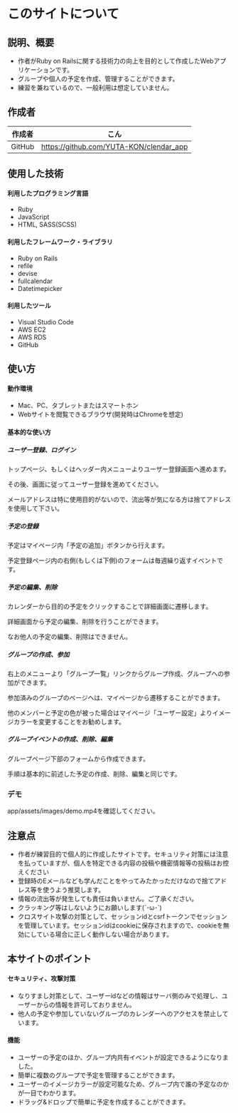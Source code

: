 # このサイトについて


## 説明、概要

- 作者がRuby on Railsに関する技術力の向上を目的として作成したWebアプリケーションです。
- グループや個人の予定を作成、管理することができます。
- 練習を兼ねているので、一般利用は想定していません。

## 作成者
| 作成者 | こん                                    |
| ------ | --------------------------------------- |
| GitHub | https://github.com/YUTA-KON/clendar_app |



## 使用した技術

#### 利用したプログラミング言語
- Ruby
- JavaScript
- HTML, SASS(SCSS)
#### 利用したフレームワーク・ライブラリ
- Ruby on Rails
- refile
- devise
- fullcalendar
- Datetimepicker
#### 利用したツール
- Visual Studio Code
- AWS EC2
- AWS RDS
- GitHub

## 使い方
#### 動作環境
- Mac、PC、タブレットまたはスマートホン
- Webサイトを閲覧できるブラウザ(開発時はChromeを想定)



#### 基本的な使い方

##### ユーザー登録、ログイン

トップページ、もしくはヘッダー内メニューよりユーザー登録画面へ進めます。

その後、画面に従ってユーザー登録を進めてください。

メールアドレスは特に使用目的がないので、流出等が気になる方は捨てアドレスを使用して下さい。



##### 予定の登録

予定はマイページ内「予定の追加」ボタンから行えます。

予定登録ページ内の右側(もしくは下側)のフォームは毎週繰り返すイベントです。


##### 予定の編集、削除

カレンダーから目的の予定をクリックすることで詳細画面に遷移します。

詳細画面から予定の編集、削除を行うことができます。

なお他人の予定の編集、削除はできません。



##### グループの作成、参加

右上のメニューより「グループ一覧」リンクからグループ作成、グループへの参加ができます。

参加済みのグループのページへは、マイページから遷移することができます。

他のメンバーと予定の色が被った場合はマイページ「ユーザー設定」よりイメージカラーを変更することをお勧めします。



##### グループイベントの作成、削除、編集

グループページ下部のフォームから作成できます。

手順は基本的に前述した予定の作成、削除、編集と同じです。



### デモ
app/assets/images/demo.mp4を確認してください。


## 注意点

- 作者が練習目的で個人的に作成したサイトです。セキュリティ対策には注意を払っていますが、個人を特定できる内容の投稿や機密情報等の投稿はお控えください
- 登録時のEメールなども学んだことをやってみたかっただけなので捨てアドレス等を使うよう推奨します。
- 情報の流出等が発生しても責任は負いません。ご了承ください。
- クラッキング等はしないようにお願いします(´･ω･`)
- クロスサイト攻撃の対策として、セッションidとcsrfトークンでセッションを管理しています。セッションidはcookieに保存されますので、cookieを無効にしている場合に正しく動作しない場合があります。

## 本サイトのポイント

#### セキュリティ、攻撃対策

- なりすまし対策として、ユーザーidなどの情報はサーバ側のみで処理し、ユーザーからの情報を許可しておりません。
- 他人の予定や参加していないグループのカレンダーへのアクセスを禁止しています。

#### 機能

- ユーザーの予定のほか、グループ内共有イベントが設定できるようになりました。
- 簡単に複数のグループで予定を管理することができます。
- ユーザーのイメージカラーが設定可能なため、グループ内で誰の予定なのかが一目でわかります。
- ドラッグ&ドロップで簡単に予定を作成することができます。


